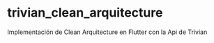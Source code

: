 # trivian_clean_arquitecture
 Implementación de Clean Arquitecture en Flutter con la Api de Trivian

